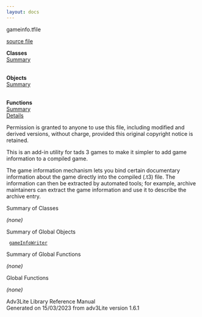 ```yaml
---
layout: docs
---
```

<span class="title">gameinfo.t</span><span class="type">file</span>

[source file](../source/gameinfo.t.html)

**Classes**  
[Summary](#_ClassSummary_)  
 

**Objects**  
[Summary](#_ObjectSummary_)  
 

**Functions**  
[Summary](#_FunctionSummary_)  
[Details](#_Functions_)

<div class="fdesc">

Permission is granted to anyone to use this file, including modified and
derived versions, without charge, provided this original copyright
notice is retained.

This is an add-in utility for tads 3 games to make it simpler to add
game information to a compiled game.

The game information mechanism lets you bind certain documentary
information about the game directly into the compiled (.t3) file. The
information can then be extracted by automated tools; for example,
archive maintainers can extract the game information and use it to
describe the archive entry.

</div>

<span id="_ClassSummary_"></span>

<div class="mjhd">

<span class="hdln">Summary of Classes</span>  

</div>

*(none)* <span id="_ObjectSummary_"></span>

<div class="mjhd">

<span class="hdln">Summary of Global Objects</span>  

</div>

` `[`gameInfoWriter`](../object/gameInfoWriter.html)`  `
<span id="FunctionSummary_"></span>

<div class="mjhd">

<span class="hdln">Summary of Global Functions</span>  

</div>

*(none)* <span id="_Functions_"></span>

<div class="mjhd">

<span class="hdln">Global Functions</span>  

</div>

*(none)*

<div class="ftr">

Adv3Lite Library Reference Manual  
Generated on 15/03/2023 from adv3Lite version 1.6.1

</div>
